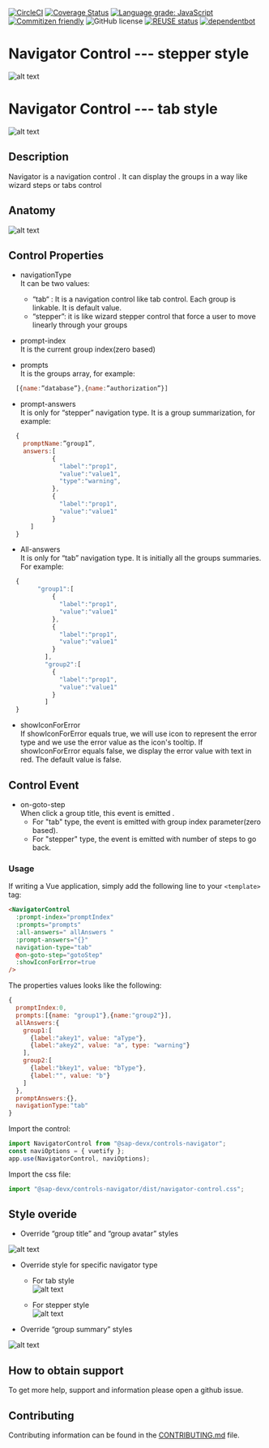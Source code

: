 [![CircleCI](https://circleci.com/gh/SAP/inquirer-gui.svg?style=svg)](https://circleci.com/gh/SAP/inquirer-gui)
[![Coverage Status](https://coveralls.io/repos/github/SAP/inquirer-gui/badge.svg?branch=master)](https://coveralls.io/github/SAP/inquirer-gui?branch=master)
[![Language grade: JavaScript](https://img.shields.io/lgtm/grade/javascript/g/SAP/inquirer-gui.svg?logo=lgtm&logoWidth=18)](https://lgtm.com/projects/g/SAP/inquirer-gui/context:javascript)
[![Commitizen friendly](https://img.shields.io/badge/commitizen-friendly-brightgreen.svg)](http://commitizen.github.io/cz-cli/)
![GitHub license](https://img.shields.io/badge/license-Apache_2.0-blue.svg)
[![REUSE status](https://api.reuse.software/badge/github.com/SAP/inquirer-gui)](https://api.reuse.software/info/github.com/SAP/inquirer-gui)
[![dependentbot](https://api.dependabot.com/badges/status?host=github&repo=SAP/inquirer-gui)](https://dependabot.com/)

# Navigator Control --- stepper style

![alt text](Screenshot1.png "Stepper style screenshot of Navigator")

# Navigator Control --- tab style

![alt text](Screenshot2.png "Tab style screenshot of Navigator")

## Description

Navigator is a navigation control .
It can display the groups in a way like wizard steps or tabs control

## Anatomy

![alt text](Screenshot3.png "Anatomy")

## Control Properties

- navigationType<br/>
  It can be two values:

  - “tab“ : It is a navigation control like tab control. Each group is linkable. It is default value.
  - “stepper”: it is like wizard stepper control that force a user to move linearly through your groups

- prompt-index<br/>
  It is the current group index(zero based)

- prompts<br/>
  It is the groups array, for example:

```js
  [{name:”database”},{name:”authorization”}]
```

- prompt-answers<br/>
  It is only for “stepper” navigation type. It is a group summarization, for example:

```js
  {
    promptName:”group1”,
    answers:[
            {
              "label":"prop1",
              "value":"value1",
              "type":"warning",
            },
            {
              "label":"prop1",
              "value":"value1"
            }
      ]
  }
```

- All-answers<br/>
  It is only for “tab” navigation type. It is initially all the groups summaries. For example:

```js
  {
        "group1":[
            {
              "label":"prop1",
              "value":"value1"
            },
            {
              "label":"prop1",
              "value":"value1"
            }
          ],
          "group2":[
            {
              "label":"prop1",
              "value":"value1"
            }
          ]
  }
```

- showIconForError<br/>
  If showIconForError equals true, we will use icon to represent the error type and we use the error value as the icon's tooltip. If showIconForError equals false, we display the error value with text in red.
  The default value is false.

## Control Event

- on-goto-step<br/>
  When click a group title, this event is emitted .
  - For "tab" type, the event is emitted with group index parameter(zero based).
  - For "stepper" type, the event is emitted with number of steps to go back.

### Usage

If writing a Vue application, simply add the following line to your `<template>` tag:

```html
<NavigatorControl
  :prompt-index="promptIndex"
  :prompts="prompts"
  :all-answers=" allAnswers "
  :prompt-answers="{}"
  navigation-type="tab"
  @on-goto-step="gotoStep"
  :showIconForError=true
/>
```

The properties values looks like the following:

```js
{
  promptIndex:0,
  prompts:[{name: "group1"},{name:"group2"}],
  allAnswers:{
    group1:[
      {label:"akey1", value: "aType"},
      {label:"akey2", value: "a", type: "warning"}
    ],
    group2:[
      {label:"bkey1", value: "bType"},
      {label:"", value: "b"}
    ]
  },
  promptAnswers:{},
  navigationType:"tab"
}
```

Import the control:

```js
import NavigatorControl from "@sap-devx/controls-navigator";
const naviOptions = { vuetify };
app.use(NavigatorControl, naviOptions);
```

Import the css file:

```js
import "@sap-devx/controls-navigator/dist/navigator-control.css";
```

## Style overide

- Override “group title” and “group avatar” styles<br/>

![alt text](Screenshot4.png "Override group title and group avatar styles")

- Override style for specific navigator type<br/>

  - For tab style<br/>
    ![alt text](Screenshot6.png "Override style for tab type navigator")

  - For stepper style<br/>
    ![alt text](Screenshot7.png "Override style for stepper type navigator")

- Override “group summary” styles<br/>

![alt text](Screenshot5.png "Override group summary styles")

## How to obtain support

To get more help, support and information please open a github issue.

## Contributing

Contributing information can be found in the [CONTRIBUTING.md](CONTRIBUTING.md) file.

